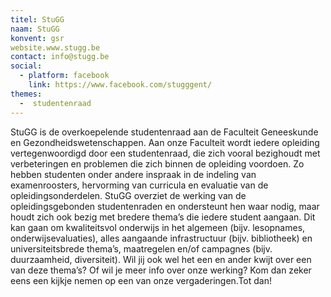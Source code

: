 ```yaml
---
titel: StuGG
naam: StuGG
konvent: gsr
website.www.stugg.be
contact: info@stugg.be
social:
  - platform: facebook
    link: https://www.facebook.com/stugggent/
themes:
  -  studentenraad
---
```

StuGG is de overkoepelende studentenraad aan de Faculteit Geneeskunde en Gezondheidswetenschappen. Aan onze Faculteit wordt iedere opleiding vertegenwoordigd door een studentenraad, die zich vooral bezighoudt met verbeteringen en problemen die zich binnen de opleiding voordoen. Zo hebben studenten onder andere inspraak in de indeling van examenroosters, hervorming van curricula en evaluatie van de opleidingsonderdelen. StuGG overziet de werking van de opleidingsgebonden studentenraden en ondersteunt hen waar nodig, maar houdt zich ook bezig met bredere thema’s die iedere student aangaan. Dit kan gaan om kwaliteitsvol onderwijs in het algemeen (bijv. lesopnames, onderwijsevaluaties), alles aangaande infrastructuur (bijv. bibliotheek) en universiteitsbrede thema’s, maatregelen en/of campagnes (bijv. duurzaamheid, diversiteit). Wil jij ook wel het een en ander kwijt over een van deze thema’s? Of wil je meer info over onze werking? Kom dan zeker eens een kijkje nemen op een van onze vergaderingen.Tot dan!
